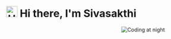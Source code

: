 <h1 align="center">
  <img src="https://media.giphy.com/media/hvRJCLFzcasrR4ia7z/giphy.gif" alt="Hello" height=30 width=30/>
  Hi there, I'm Sivasakthi
</h1>

<img src="https://github.com/madhan9865/madhan9865/blob/main/assets/coding.gif" alt="Coding at night" align="right" />
